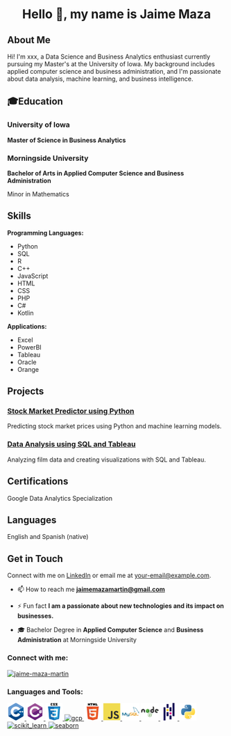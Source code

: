 <h1 align="center">Hello 👋, my name is Jaime Maza</h1>
<h2>About Me</h2>

<p>Hi! I'm xxx, a Data Science and Business Analytics enthusiast currently pursuing my Master's at the University of Iowa. My background includes applied computer science and business administration, and I'm passionate about data analysis, machine learning, and business intelligence.</p>

<h2>🎓Education</h2>
<h3>University of Iowa</h3>
<p><strong>Master of Science in Business Analytics</strong></p>

<h3>Morningside University</h3>
<p><strong>Bachelor of Arts in Applied Computer Science and Business Administration</strong></p>
<p>Minor in Mathematics</p>

<h2>Skills</h2>
<p><strong>Programming Languages:</strong></p>
<ul>
<li>Python</li>
<li>SQL</li>
<li>R</li>
<li>C++</li>
<li>JavaScript</li>
<li>HTML</li>
<li>CSS</li>
<li>PHP</li>
<li>C#</li>
<li>Kotlin</li>
</ul>

<p><strong>Applications:</strong></p>
<ul>
<li>Excel</li>
<li>PowerBI</li>
<li>Tableau</li>
<li>Oracle</li>
<li>Orange</li>
</ul>

<h2>Projects</h2>
<h3><a href="link-to-repo">Stock Market Predictor using Python</a></h3>
<p>Predicting stock market prices using Python and machine learning models.</p>

<h3><a href="link-to-repo">Data Analysis using SQL and Tableau</a></h3>
<p>Analyzing film data and creating visualizations with SQL and Tableau.</p>
    
<h2>Certifications</h2>
<p>Google Data Analytics Specialization</p>
    
<h2>Languages</h2>
<p>English and Spanish (native)</p>
    
<h2>Get in Touch</h2>
<p>Connect with me on <a href="your-linkedin-profile">LinkedIn</a> or email me at <a href="mailto:your-email@example.com">your-email@example.com</a>.</p>
    

- 📫 How to reach me **jaimemazamartin@gmail.com**

- ⚡ Fun fact **I am a passionate about new technologies and its impact on businesses.**

- :mortar_board: Bachelor Degree in **Applied Computer Science** and **Business Administration** at Morningside University

<h3 align="left">Connect with me:</h3>
<p align="left">
<a href="https://linkedin.com/in/jaime-maza-martin" target="blank"><img align="center" src="https://raw.githubusercontent.com/rahuldkjain/github-profile-readme-generator/master/src/images/icons/Social/linked-in-alt.svg" alt="jaime-maza-martin" height="30" width="40" /></a>
</p>

<h3 align="left">Languages and Tools:</h3>
<p align="left"> <a href="https://www.w3schools.com/cpp/" target="_blank" rel="noreferrer"> <img src="https://raw.githubusercontent.com/devicons/devicon/master/icons/cplusplus/cplusplus-original.svg" alt="cplusplus" width="40" height="40"/> </a> <a href="https://www.w3schools.com/cs/" target="_blank" rel="noreferrer"> <img src="https://raw.githubusercontent.com/devicons/devicon/master/icons/csharp/csharp-original.svg" alt="csharp" width="40" height="40"/> </a> <a href="https://www.w3schools.com/css/" target="_blank" rel="noreferrer"> <img src="https://raw.githubusercontent.com/devicons/devicon/master/icons/css3/css3-original-wordmark.svg" alt="css3" width="40" height="40"/> </a> <a href="https://cloud.google.com" target="_blank" rel="noreferrer"> <img src="https://www.vectorlogo.zone/logos/google_cloud/google_cloud-icon.svg" alt="gcp" width="40" height="40"/> </a> <a href="https://www.w3.org/html/" target="_blank" rel="noreferrer"> <img src="https://raw.githubusercontent.com/devicons/devicon/master/icons/html5/html5-original-wordmark.svg" alt="html5" width="40" height="40"/> </a> <a href="https://developer.mozilla.org/en-US/docs/Web/JavaScript" target="_blank" rel="noreferrer"> <img src="https://raw.githubusercontent.com/devicons/devicon/master/icons/javascript/javascript-original.svg" alt="javascript" width="40" height="40"/> </a> <a href="https://www.mysql.com/" target="_blank" rel="noreferrer"> <img src="https://raw.githubusercontent.com/devicons/devicon/master/icons/mysql/mysql-original-wordmark.svg" alt="mysql" width="40" height="40"/> </a> <a href="https://nodejs.org" target="_blank" rel="noreferrer"> <img src="https://raw.githubusercontent.com/devicons/devicon/master/icons/nodejs/nodejs-original-wordmark.svg" alt="nodejs" width="40" height="40"/> </a> <a href="https://pandas.pydata.org/" target="_blank" rel="noreferrer"> <img src="https://raw.githubusercontent.com/devicons/devicon/2ae2a900d2f041da66e950e4d48052658d850630/icons/pandas/pandas-original.svg" alt="pandas" width="40" height="40"/> </a> <a href="https://www.python.org" target="_blank" rel="noreferrer"> <img src="https://raw.githubusercontent.com/devicons/devicon/master/icons/python/python-original.svg" alt="python" width="40" height="40"/> </a> <a href="https://scikit-learn.org/" target="_blank" rel="noreferrer"> <img src="https://upload.wikimedia.org/wikipedia/commons/0/05/Scikit_learn_logo_small.svg" alt="scikit_learn" width="40" height="40"/> </a> <a href="https://seaborn.pydata.org/" target="_blank" rel="noreferrer"> <img src="https://seaborn.pydata.org/_images/logo-mark-lightbg.svg" alt="seaborn" width="40" height="40"/> </a> </p>

